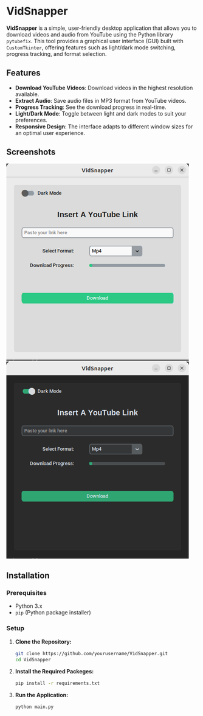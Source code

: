 # VidSnapper

**VidSnapper** is a simple, user-friendly desktop application that allows you to download videos and audio from YouTube using the Python library `pytubefix`. This tool provides a graphical user interface (GUI) built with `CustomTkinter`, offering features such as light/dark mode switching, progress tracking, and format selection.

## Features

- **Download YouTube Videos**: Download videos in the highest resolution available.
- **Extract Audio**: Save audio files in MP3 format from YouTube videos.
- **Progress Tracking**: See the download progress in real-time.
- **Light/Dark Mode**: Toggle between light and dark modes to suit your preferences.
- **Responsive Design**: The interface adapts to different window sizes for an optimal user experience.

## Screenshots

![VidSnapper Light Mode](screenshots/Light_Mode.png)
![VidSnapper Dark Mode](screenshots/Dark_Mode.png)

## Installation

### Prerequisites

- Python 3.x
- `pip` (Python package installer)

### Setup

1. **Clone the Repository:**
   ```bash
   git clone https://github.com/yourusername/VidSnapper.git
   cd VidSnapper
2. **Install the Required Packeges:**
   ```bash
   pip install -r requirements.txt
4. **Run the Application:**
   ```bash
   python main.py
